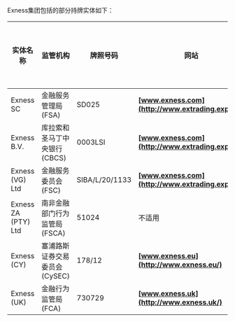 
Exness集团包括的部分持牌实体如下：

| **实体名称**        | **监管机构**                  | **牌照号码**   | **网站**                                           | **接受合作伙伴** |
| ------------------- | ----------------------------- | -------------- | -------------------------------------------------- | ---------------- |
| Exness SC           | 金融服务管理局(FSA)           | SD025          | **[www.exness.com](http://www.extrading.expert/)** | 是               |
| Exness B.V.         | 库拉索和圣马丁中央银行(CBCS)  | 0003LSI        | **[www.exness.com](http://www.extrading.expert/)** | 是               |
| Exness (VG) Ltd     | 金融服务委员会(FSC)           | SIBA/L/20/1133 | **[www.exness.com](http://www.extrading.expert/)** | 是               |
| Exness ZA (PTY) Ltd | 南非金融部门行为监管局(FSCA)  | 51024          | 不适用                                             | 否               |
| Exness (CY)         | 塞浦路斯证券交易委员会(CySEC) | 178/12         | **[www.exness.eu](http://www.exness.eu/)**         | 否               |
| Exness (UK)         | 金融行为监管局(FCA)           | 730729         | **[www.exness.uk](http://www.exness.uk/)**         | 否               |